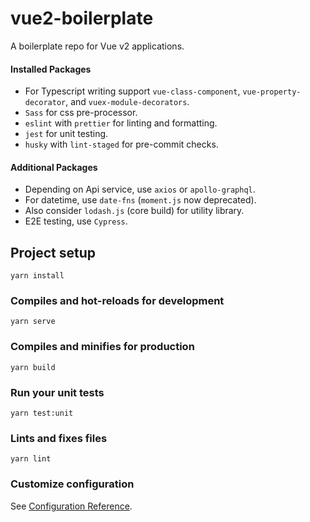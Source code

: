 # vue2-boilerplate

A boilerplate repo for Vue v2 applications.

#### Installed Packages
- For Typescript writing support `vue-class-component`, `vue-property-decorator`, and `vuex-module-decorators`.
- `Sass` for css pre-processor.
- `eslint` with `prettier` for linting and formatting.
- `jest` for unit testing.
- `husky` with `lint-staged` for pre-commit checks.

#### Additional Packages
- Depending on Api service, use `axios` or `apollo-graphql`.
- For datetime, use `date-fns` (`moment.js` now deprecated).
- Also consider `lodash.js` (core build) for utility library.
- E2E testing, use `Cypress`.

## Project setup
```
yarn install
```

### Compiles and hot-reloads for development
```
yarn serve
```

### Compiles and minifies for production
```
yarn build
```

### Run your unit tests
```
yarn test:unit
```

### Lints and fixes files
```
yarn lint
```

### Customize configuration
See [Configuration Reference](https://cli.vuejs.org/config/).
